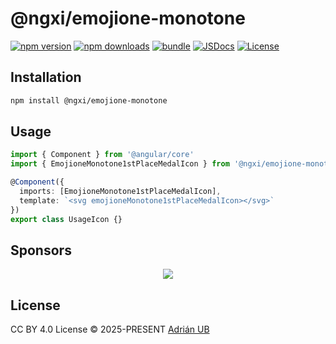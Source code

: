 # @ngxi/emojione-monotone

[![npm version][npm-version-src]][npm-version-href]
[![npm downloads][npm-downloads-src]][npm-downloads-href]
[![bundle][bundle-src]][bundle-href]
[![JSDocs][jsdocs-src]][jsdocs-href]
[![License][license-src]][license-href]

## Installation

```sh
npm install @ngxi/emojione-monotone
```

## Usage

```ts
import { Component } from '@angular/core'
import { EmojioneMonotone1stPlaceMedalIcon } from '@ngxi/emojione-monotone'

@Component({
  imports: [EmojioneMonotone1stPlaceMedalIcon],
  template: `<svg emojioneMonotone1stPlaceMedalIcon></svg>`
})
export class UsageIcon {}
```

## Sponsors

<p align="center">
  <a href="https://cdn.jsdelivr.net/gh/adrian-ub/static/sponsors.svg">
    <img src='https://cdn.jsdelivr.net/gh/adrian-ub/static/sponsors.svg'/>
  </a>
</p>

## License

CC BY 4.0 License © 2025-PRESENT [Adrián UB](https://github.com/adrian-ub)

<!-- Badges -->

[npm-version-src]: https://img.shields.io/npm/v/@ngxi/emojione-monotone?style=flat&colorA=080f12&colorB=1fa669
[npm-version-href]: https://npmjs.com/package/@ngxi/emojione-monotone
[npm-downloads-src]: https://img.shields.io/npm/dm/@ngxi/emojione-monotone?style=flat&colorA=080f12&colorB=1fa669
[npm-downloads-href]: https://npmjs.com/package/@ngxi/emojione-monotone
[bundle-src]: https://img.shields.io/bundlephobia/minzip/@ngxi/emojione-monotone?style=flat&colorA=080f12&colorB=1fa669&label=minzip
[bundle-href]: https://bundlephobia.com/result?p=@ngxi/emojione-monotone
[license-src]: https://img.shields.io/npm/l/@ngxi/emojione-monotone?style=flat&colorA=080f12&colorB=1fa669
[license-href]: https://github.com/adrian-ub/ngxi/blob/main/LICENSE
[jsdocs-src]: https://img.shields.io/badge/jsdocs-reference-080f12?style=flat&colorA=080f12&colorB=1fa669
[jsdocs-href]: https://www.jsdocs.io/package/@ngxi/emojione-monotone
